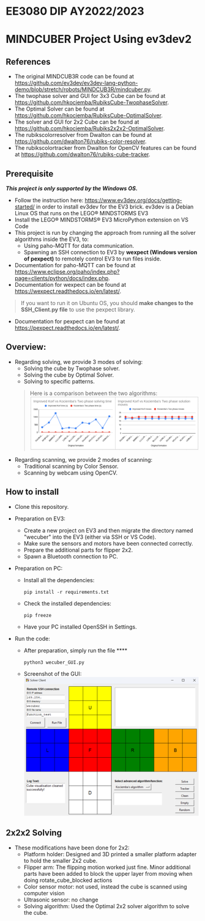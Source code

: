 # EE3080 DIP AY2022/2023
# MINDCUBER Project Using ev3dev2

## References
- The original MINDCUB3R code can be found at https://github.com/ev3dev/ev3dev-lang-python-demo/blob/stretch/robots/MINDCUB3R/mindcuber.py.
- The twophase solver and GUI for 3x3 Cube can be found at https://github.com/hkociemba/RubiksCube-TwophaseSolver.
- The Optimal Solver can be found at https://github.com/hkociemba/RubiksCube-OptimalSolver.
- The solver and GUI for 2x2 Cube can be found at https://github.com/hkociemba/Rubiks2x2x2-OptimalSolver.
- The rubikscolorresolver from Dwalton can be found at https://github.com/dwalton76/rubiks-color-resolver.
- The rubikscolortracker from Dwalton for OpenCV features can be found at https://github.com/dwalton76/rubiks-cube-tracker.

## Prerequisite
***This project is only supported by the Windows OS.***
- Follow the instruction here: https://www.ev3dev.org/docs/getting-started/ in order to install ev3dev for the EV3 brick. ev3dev is a Debian Linux OS that runs on the LEGO® MINDSTORMS EV3
- Install the LEGO® MINDSTORMS® EV3 MicroPython extension on VS Code
- This project is run by changing the approach from running all the solver algorithms inside the EV3, to:
    - Using paho-MQTT for data communication.
    - Spawning an SSH connection to EV3 by **wexpect (Windows version of pexpect)** to remotely control EV3 to run files inside.
- Documentation for paho-MQTT can be found at https://www.eclipse.org/paho/index.php?page=clients/python/docs/index.php.
- Documentation for wexpect can be found at https://wexpect.readthedocs.io/en/latest/.
> If you want to run it on Ubuntu OS, you should **make changes to the SSH_Client.py file** to use the pexpect library.
- Documentation for pexpect can be found at https://pexpect.readthedocs.io/en/latest/.

## Overview:
- Regarding solving, we provide 3 modes of solving:
    - Solving the cube by Twophase solver.
    - Solving the cube by Optimal Solver.
    - Solving to specific patterns.
    > Here is a comparison between the two algorithms:
    ![Algo_Comparison](/img/Algo_Comparison.png "Comparison")
- Regarding scanning, we provide 2 modes of scanning:
    - Traditional scanning by Color Sensor.
    - Scanning by webcam using OpenCV.

## How to install
- Clone this repository.
- Preparation on EV3:
    - Create a new project on EV3 and then migrate the directory named "wecuber" into the EV3 (either via SSH or VS Code).
    - Make sure the sensors and motors have been connected correctly.
    - Prepare the additional parts for flipper 2x2.
    - Spawn a Bluetooth connection to PC.
- Preparation on PC:
    - Install all the dependencies:
        ```
        pip install -r requirements.txt
        ```
    - Check the installed dependencies:
        ```
        pip freeze
        ```
    - Have your PC installed OpenSSH in Settings.
    
- Run the code:
    - After preparation, simply run the file ****
        ```
        python3 wecuber_GUI.py
        ```
    - Screenshot of the GUI:
    ![GUI_Screenshot](/img/GUI_Screenshot.png "GUI")
## 2x2x2 Solving
- These modifications have been done for 2x2:
    + Platform holder: Designed and 3D printed a smaller platform adapter to hold the smaller 2x2 cube.
    + Flipper arm: The flipping motion worked just fine. Minor additional parts have been added to block the upper layer from moving when doing rotate_cube_blocked actions
    + Color sensor motor: not used, instead the cube is scanned using computer vision
    + Ultrasonic sensor: no change
    + Solving algorithm: Used the Optimal 2x2 solver algorithm to solve the cube.
